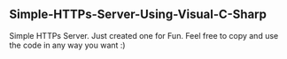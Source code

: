 ## Simple-HTTPs-Server-Using-Visual-C-Sharp
Simple HTTPs Server. Just created one for Fun. Feel free to copy and use the code in any way you want :)
